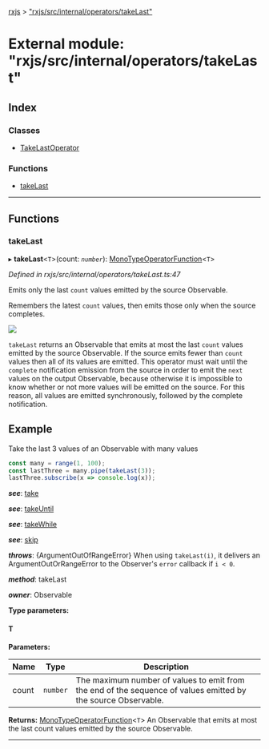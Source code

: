 [rxjs](../README.md) > ["rxjs/src/internal/operators/takeLast"](../modules/_rxjs_src_internal_operators_takelast_.md)

# External module: "rxjs/src/internal/operators/takeLast"

## Index

### Classes

* [TakeLastOperator](../classes/_rxjs_src_internal_operators_takelast_.takelastoperator.md)

### Functions

* [takeLast](_rxjs_src_internal_operators_takelast_.md#takelast)

---

## Functions

<a id="takelast"></a>

###  takeLast

▸ **takeLast**<`T`>(count: *`number`*): [MonoTypeOperatorFunction](../interfaces/_rxjs_src_internal_types_.monotypeoperatorfunction.md)<`T`>

*Defined in rxjs/src/internal/operators/takeLast.ts:47*

Emits only the last `count` values emitted by the source Observable.

Remembers the latest `count` values, then emits those only when the source completes.

![](takeLast.png)

`takeLast` returns an Observable that emits at most the last `count` values emitted by the source Observable. If the source emits fewer than `count` values then all of its values are emitted. This operator must wait until the `complete` notification emission from the source in order to emit the `next` values on the output Observable, because otherwise it is impossible to know whether or not more values will be emitted on the source. For this reason, all values are emitted synchronously, followed by the complete notification.

Example
-------

Take the last 3 values of an Observable with many values

```javascript
const many = range(1, 100);
const lastThree = many.pipe(takeLast(3));
lastThree.subscribe(x => console.log(x));
```

*__see__*: [take](_rxjs_src_internal_operators_take_.md#take)

*__see__*: [takeUntil](_rxjs_src_internal_operators_takeuntil_.md#takeuntil)

*__see__*: [takeWhile](_rxjs_src_internal_operators_takewhile_.md#takewhile)

*__see__*: [skip](_rxjs_src_internal_operators_skip_.md#skip)

*__throws__*: {ArgumentOutOfRangeError} When using `takeLast(i)`, it delivers an ArgumentOutOrRangeError to the Observer's `error` callback if `i < 0`.

*__method__*: takeLast

*__owner__*: Observable

**Type parameters:**

#### T 
**Parameters:**

| Name | Type | Description |
| ------ | ------ | ------ |
| count | `number` |  The maximum number of values to emit from the end of the sequence of values emitted by the source Observable. |

**Returns:** [MonoTypeOperatorFunction](../interfaces/_rxjs_src_internal_types_.monotypeoperatorfunction.md)<`T`>
An Observable that emits at most the last count
values emitted by the source Observable.

___


